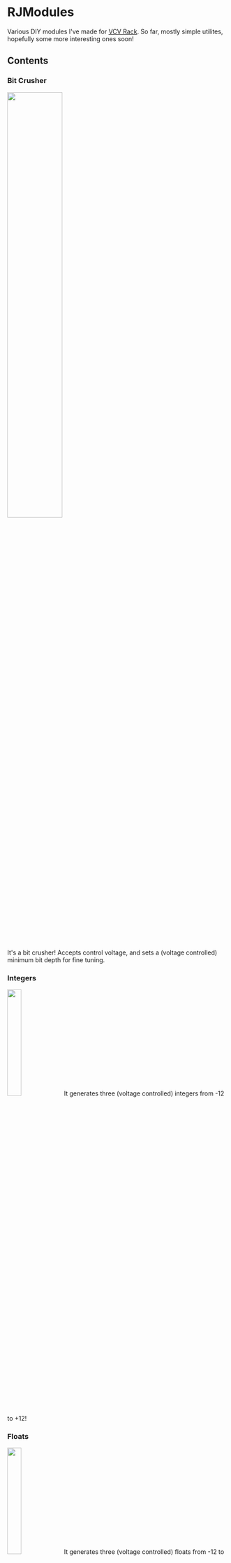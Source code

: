# RJModules

Various DIY modules I've made for [VCV Rack](https://github.com/VCVRack/Rack). So far, mostly simple utilites, hopefully some more interesting ones soon!

## Contents

### Bit Crusher
<img src='https://i.imgur.com/tjKYMUn.png' width="50%" />

It's a bit crusher! Accepts control voltage, and sets a (voltage controlled) minimum bit depth for fine tuning.

### Integers
<img src='https://i.imgur.com/NRQjpmZ.png' width="25%" />
It generates three (voltage controlled) integers from -12 to +12!

### Floats
<img src='https://i.imgur.com/spQgKmr.png' width="25%" />
It generates three (voltage controlled) floats from -12 to +12!

### Randoms
<img src='https://i.imgur.com/spQgKmr.png' width="50%" />
https://i.imgur.com/CuM471K.png

Generates three random values. The range of the values can be controlled via CV, but will default to (-12, +12) if CV values are empty/equal.

## Future Plans

None of them actually exist yet, but I'm hoping this will project eventually contain:

  * FFTTuner - FFT / Tuner
  * VCMono - Combine two signals into one, modulated by VC
  * VCSplitter - Split one signal into two, modulated by VC
  * BPM - Dial in a pulse to a specific beats per minute. Also VC-able and "reset"-able.
  * Sidechain - Lower the volume of A based on B.
  * Autopanner - Given a signal, oscillate into two output channels
  * VCDryWet
  * Button - It's literally just a big fucking button. You hit it, it sends a reset signal.
  * DubEcho - Two delays and a spring.
  * Filter Delay
  * Vocoder, maybe?

## Building

First, clone and [make Rack for yourself](https://github.com/VCVRack/Rack#building).

Then, clone this repo into the `plugins` directory and run `make` from this directory.

## License

(c) Rich Jones 2017, BSD.